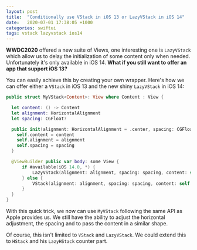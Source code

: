 ```yaml
---
layout: post
title:  "Conditionally use VStack in iOS 13 or LazyVStack in iOS 14"
date:   2020-07-01 17:38:05 +1000
categories: swiftui
tags: vstack lazyvstack ios14
---
```

**WWDC2020** offered a new suite of Views, one interesting one is `LazyVStack` which allow us to delay the initialization of some content only when needed. Unfortunately it's only available in iOS 14. **What if you still want to offer an app that support iOS 13?**

You can easily achieve this by creating your own wrapper. Here's how we can offer either a `VStack` in iOS 13 and the new shiny `LazyVStack` in iOS 14:

```swift
public struct MyVStack<Content>: View where Content : View {

  let content: () -> Content
  let alignment: HorizontalAlignment
  let spacing: CGFloat?

  public init(alignment: HorizontalAlignment = .center, spacing: CGFloat? = nil, @ViewBuilder content: @escaping () -> Content) {
    self.content = content
    self.alignment = alignment
    self.spacing = spacing
  }

  @ViewBuilder public var body: some View {
      if #available(iOS 14.0, *) {
          LazyVStack(alignment: alignment, spacing: spacing, content: self.content)
      } else {
          VStack(alignment: alignment, spacing: spacing, content: self.content)
      }
  }
}
```

With this quick trick, we now can use `MyVStack` following the same API as Apple provides us. We still have the ability to adjust the horizontal adjustment, the spacing and to pass the content in a similar shape.

Of course, this isn't limited to `VStack` and `LazyVStack`. We could extend this to `HStack` and his `LazyHStack` counter part.
